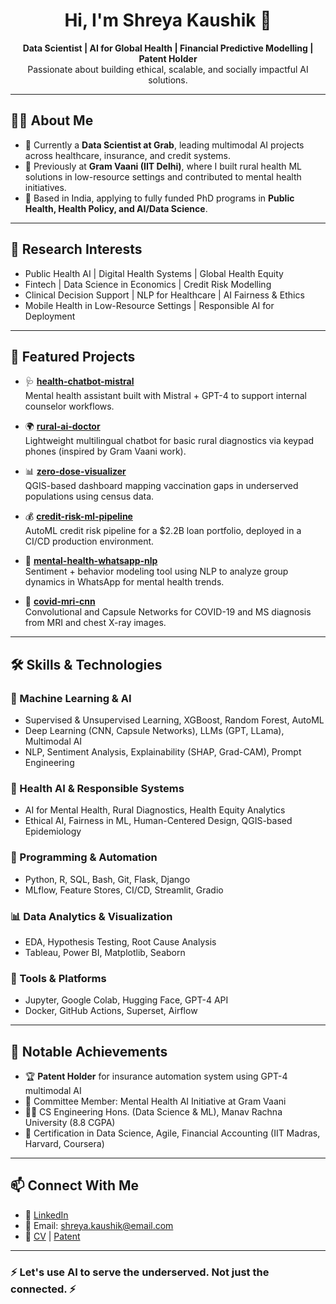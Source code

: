 <h1 align="center">Hi, I'm Shreya Kaushik 👋</h1>

<p align="center">
  <strong>Data Scientist | AI for Global Health | Financial Predictive Modelling | Patent Holder </strong><br>
  Passionate about building ethical, scalable, and socially impactful AI solutions.
</p>

---

## 👩‍💻 About Me

- 💼 Currently a **Data Scientist at Grab**, leading multimodal AI projects across healthcare, insurance, and credit systems.
- 🌱 Previously at **Gram Vaani (IIT Delhi)**, where I built rural health ML solutions in low-resource settings and contributed to mental health initiatives.
- 📍 Based in India, applying to fully funded PhD programs in **Public Health, Health Policy, and AI/Data Science**.

---

## 🔬 Research Interests

- Public Health AI | Digital Health Systems | Global Health Equity
- Fintech | Data Science in Economics | Credit Risk Modelling   
- Clinical Decision Support | NLP for Healthcare | AI Fairness & Ethics  
- Mobile Health in Low-Resource Settings | Responsible AI for Deployment  

---

## 🧪 Featured Projects

- 🩺 **[health-chatbot-mistral](https://github.com/yourrepo)**  
  Mental health assistant built with Mistral + GPT-4 to support internal counselor workflows.

- 🌍 **[rural-ai-doctor](https://github.com/yourrepo)**  
  Lightweight multilingual chatbot for basic rural diagnostics via keypad phones (inspired by Gram Vaani work).

- 📊 **[zero-dose-visualizer](https://github.com/yourrepo)**  
  QGIS-based dashboard mapping vaccination gaps in underserved populations using census data.

- 💰 **[credit-risk-ml-pipeline](https://github.com/yourrepo)**  
  AutoML credit risk pipeline for a $2.2B loan portfolio, deployed in a CI/CD production environment.

- 🧘 **[mental-health-whatsapp-nlp](https://github.com/yourrepo)**  
  Sentiment + behavior modeling tool using NLP to analyze group dynamics in WhatsApp for mental health trends.

- 🧠 **[covid-mri-cnn](https://github.com/yourrepo)**  
  Convolutional and Capsule Networks for COVID-19 and MS diagnosis from MRI and chest X-ray images.

---

## 🛠️ Skills & Technologies

### 🔬 Machine Learning & AI
- Supervised & Unsupervised Learning, XGBoost, Random Forest, AutoML
- Deep Learning (CNN, Capsule Networks), LLMs (GPT, LLama), Multimodal AI
- NLP, Sentiment Analysis, Explainability (SHAP, Grad-CAM), Prompt Engineering

### 🧠 Health AI & Responsible Systems
- AI for Mental Health, Rural Diagnostics, Health Equity Analytics  
- Ethical AI, Fairness in ML, Human-Centered Design, QGIS-based Epidemiology  

### 🧰 Programming & Automation
- Python, R, SQL, Bash, Git, Flask, Django  
- MLflow, Feature Stores, CI/CD, Streamlit, Gradio  

### 📊 Data Analytics & Visualization
- EDA, Hypothesis Testing, Root Cause Analysis  
- Tableau, Power BI, Matplotlib, Seaborn  

### 📄 Tools & Platforms
- Jupyter, Google Colab, Hugging Face, GPT-4 API  
- Docker, GitHub Actions, Superset, Airflow  

---

## 🧾 Notable Achievements

- 🏆 **Patent Holder** for insurance automation system using GPT-4 multimodal AI  
- 🧩 Committee Member: Mental Health AI Initiative at Gram Vaani  
- 🧑‍🎓 CS Engineering Hons. (Data Science & ML), Manav Rachna University (8.8 CGPA)  
- 📜 Certification in Data Science, Agile, Financial Accounting (IIT Madras, Harvard, Coursera)

---

## 📫 Connect With Me

- 💼 [LinkedIn](https://linkedin.com/in/your-profile)  
- 📧 Email: shreya.kaushik@email.com  
- 📄 [CV](https://link-to-your-cv.com) | [Patent](https://link-to-your-patent.com)

---

### ⚡ Let's use AI to serve the underserved. Not just the connected. ⚡

